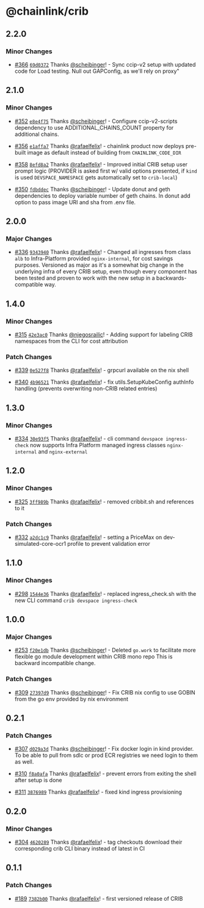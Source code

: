 # @chainlink/crib

## 2.2.0

### Minor Changes

- [#366](https://github.com/smartcontractkit/crib/pull/366) [`69d0372`](https://github.com/smartcontractkit/crib/commit/69d0372b8455dc7a24c2bbc77908a698d65f543a) Thanks [@scheibinger](https://github.com/scheibinger)! - Sync ccip-v2 setup with updated code for Load testing. Null out GAPConfig, as we'll rely on proxy"

## 2.1.0

### Minor Changes

- [#352](https://github.com/smartcontractkit/crib/pull/352) [`e8e4f75`](https://github.com/smartcontractkit/crib/commit/e8e4f754cc5142e50136ca345a643222faa6a266) Thanks [@scheibinger](https://github.com/scheibinger)! - Configure ccip-v2-scripts dependency to use ADDITIONAL_CHAINS_COUNT property for additional chains.

- [#356](https://github.com/smartcontractkit/crib/pull/356) [`e1affa7`](https://github.com/smartcontractkit/crib/commit/e1affa79dffc908aa1d6b3cb3e3586aee6439d8d) Thanks [@rafaelfelix](https://github.com/rafaelfelix)! - chainlink product now deploys pre-built image as default instead of building from `CHAINLINK_CODE_DIR`

- [#358](https://github.com/smartcontractkit/crib/pull/358) [`8efd8a2`](https://github.com/smartcontractkit/crib/commit/8efd8a2be8eb20e246a53aef9093fc19aaa3bdf0) Thanks [@rafaelfelix](https://github.com/rafaelfelix)! - Improved initial CRIB setup user prompt logic (PROVIDER is asked first w/ valid options presented, if `kind` is used `DEVSPACE_NAMESPACE` gets automatically set to `crib-local`)

- [#350](https://github.com/smartcontractkit/crib/pull/350) [`fdbddec`](https://github.com/smartcontractkit/crib/commit/fdbddec023f02fccf53df239cc0ac63c5d0b5b96) Thanks [@scheibinger](https://github.com/scheibinger)! - Update donut and geth dependencies to deploy variable number of geth chains. In donut add option to pass image URI and sha from .env file.

## 2.0.0

### Major Changes

- [#336](https://github.com/smartcontractkit/crib/pull/336) [`9343940`](https://github.com/smartcontractkit/crib/commit/93439405b1b5ffe855563eecc866fa1711d38c54) Thanks [@rafaelfelix](https://github.com/rafaelfelix)! - Changed all ingresses from class `alb` to Infra-Platform provided `nginx-internal`, for cost savings purposes. Versioned as major as it's a somewhat big change in the underlying infra of every CRIB setup, even though every component has been tested and proven to work with the new setup in a backwards-compatible way.

## 1.4.0

### Minor Changes

- [#315](https://github.com/smartcontractkit/crib/pull/315) [`42e3ac0`](https://github.com/smartcontractkit/crib/commit/42e3ac0f5f6abf3425caebe49300e294835b1cb5) Thanks [@njegosrailic](https://github.com/njegosrailic)! - Adding support for labeling CRIB namespaces from the CLI for cost attribution

### Patch Changes

- [#339](https://github.com/smartcontractkit/crib/pull/339) [`0e527f8`](https://github.com/smartcontractkit/crib/commit/0e527f8f31e800df81707b4bbc82b21ca5200d74) Thanks [@rafaelfelix](https://github.com/rafaelfelix)! - grpcurl available on the nix shell

- [#340](https://github.com/smartcontractkit/crib/pull/340) [`4b96521`](https://github.com/smartcontractkit/crib/commit/4b96521d98f97dcddb4baebce61cae52e797759b) Thanks [@rafaelfelix](https://github.com/rafaelfelix)! - fix utils.SetupKubeConfig authInfo handling (prevents overwriting non-CRIB related entries)

## 1.3.0

### Minor Changes

- [#334](https://github.com/smartcontractkit/crib/pull/334) [`30e93f5`](https://github.com/smartcontractkit/crib/commit/30e93f57349176caad7ee52eb35aadb4a90feec6) Thanks [@rafaelfelix](https://github.com/rafaelfelix)! - cli command `devspace ingress-check` now supports Infra Platform managed ingress classes `nginx-internal` and `nginx-external`

## 1.2.0

### Minor Changes

- [#325](https://github.com/smartcontractkit/crib/pull/325) [`3ff989b`](https://github.com/smartcontractkit/crib/commit/3ff989b79a94fc97fbaccf4b9b163a79ae6b5ad3) Thanks [@rafaelfelix](https://github.com/rafaelfelix)! - removed cribbit.sh and references to it

### Patch Changes

- [#332](https://github.com/smartcontractkit/crib/pull/332) [`a2dc1c9`](https://github.com/smartcontractkit/crib/commit/a2dc1c906e424a1eec87490a909764d42843a593) Thanks [@rafaelfelix](https://github.com/rafaelfelix)! - setting a PriceMax on dev-simulated-core-ocr1 profile to prevent validation error

## 1.1.0

### Minor Changes

- [#298](https://github.com/smartcontractkit/crib/pull/298) [`1544e36`](https://github.com/smartcontractkit/crib/commit/1544e360c3309fcfddbbe33c574bcce7cd198e09) Thanks [@rafaelfelix](https://github.com/rafaelfelix)! - replaced ingress_check.sh with the new CLI command `crib devspace ingress-check`

## 1.0.0

### Major Changes

- [#253](https://github.com/smartcontractkit/crib/pull/253) [`f20e1db`](https://github.com/smartcontractkit/crib/commit/f20e1db369005617d92c583b61a49843e9a3b337) Thanks [@scheibinger](https://github.com/scheibinger)! - Deleted `go.work` to facilitate more flexible go module development within CRIB mono repo
  This is backward incompatible change.

### Patch Changes

- [#309](https://github.com/smartcontractkit/crib/pull/309) [`27397d9`](https://github.com/smartcontractkit/crib/commit/27397d99996399bdb3a7f4d28aba0f83ecdb6bd5) Thanks [@scheibinger](https://github.com/scheibinger)! - Fix CRIB nix config to use GOBIN from the go env provided by nix environment

## 0.2.1

### Patch Changes

- [#307](https://github.com/smartcontractkit/crib/pull/307) [`d029a3d`](https://github.com/smartcontractkit/crib/commit/d029a3d5e7deba507a13548bac14d76cb0ec1559) Thanks [@scheibinger](https://github.com/scheibinger)! - Fix docker login in kind provider. To be able to pull from sdlc or prod ECR registries we need login to them as well.

- [#310](https://github.com/smartcontractkit/crib/pull/310) [`f8a0afa`](https://github.com/smartcontractkit/crib/commit/f8a0afa2a2818295e81014cde1a8f67e89cae8f7) Thanks [@rafaelfelix](https://github.com/rafaelfelix)! - prevent errors from exiting the shell after setup is done

- [#311](https://github.com/smartcontractkit/crib/pull/311) [`3876989`](https://github.com/smartcontractkit/crib/commit/387698999ec43a0c82c349f2f5e7636c812c6b32) Thanks [@rafaelfelix](https://github.com/rafaelfelix)! - fixed kind ingress provisioning

## 0.2.0

### Minor Changes

- [#304](https://github.com/smartcontractkit/crib/pull/304) [`4620289`](https://github.com/smartcontractkit/crib/commit/46202896b97636c0ceed4ed3aeca5baf088d0e9a) Thanks [@rafaelfelix](https://github.com/rafaelfelix)! - tag checkouts download their corresponding crib CLI binary instead of latest in CI

## 0.1.1

### Patch Changes

- [#189](https://github.com/smartcontractkit/crib/pull/189) [`7382b00`](https://github.com/smartcontractkit/crib/commit/7382b00de78f4832a4fdf80d6eeade9db1bef160) Thanks [@rafaelfelix](https://github.com/rafaelfelix)! - first versioned release of CRIB
